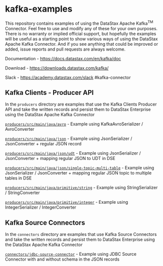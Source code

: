 # kafka-examples
This repository contains examples of using the DataStax Apache Kafka<sup>TM</sup> Connector. Feel free to use and modify any of these for your own purposes. There is no warranty or implied official support, but hopefully the examples will be useful as a starting point to show various ways of using the DataStax Apache Kafka Connector. And if you see anything that could be improved or added, issue reports and pull requests are always welcome.

Documentation - https://docs.datastax.com/en/kafka/doc

Download - https://downloads.datastax.com/kafka/

Slack - https://academy.datastax.com/slack #kafka-connector

## Kafka Clients - Producer API
In the `producers` directory are examples that use the Kafka Clients Producer API and take the written records and persist them to DataStax Enterprise using the DataStax Apache Kafka Connector

[`producers/src/main/java/avro`](https://github.com/datastax/kafka-examples/tree/master/producers/src/main/java/avro) - Example using KafkaAvroSerializer / AvroConverter

[`producers/src/main/java/json`](https://github.com/datastax/kafka-examples/tree/master/producers/src/main/java/json) - Example using JsonSerializer / JsonConverter + regular JSON record

[`producers/src/main/java/json/udt`](https://github.com/datastax/kafka-examples/tree/master/producers/src/main/java/json/udt) - Example using JsonSerializer / JsonConverter + mapping regular JSON to UDT in DSE

[`producers/src/main/java/json/single-topic-multi-table`](https://github.com/datastax/kafka-examples/tree/master/producers/src/main/java/json/single-topic-multi-table) - Example using JsonSerializer / JsonConverter + mapping regular JSON topic to multiple tables in DSE

[`producers/src/main/java/primitive/string`](https://github.com/datastax/kafka-examples/tree/master/producers/src/main/java/primitive/string) - Example using StringSerializer / StringConverter

[`producers/src/main/java/primitive/integer`](https://github.com/datastax/kafka-examples/tree/master/producers/src/main/java/primitive/integer) - Example using IntegerSerializer / IntegerConverter

## Kafka Source Connectors
In the `connectors` directory are examples that use Kafka Source Connectors and take the written records and persist them to DataStax Enterprise using the DataStax Apache Kafka Connector

[`connectors/jdbc-source-connector`](https://github.com/datastax/kafka-examples/tree/master/connectors/jdbc-source-connector) - Example using JDBC Source Connector with and without schema in the JSON records
